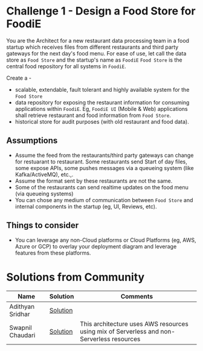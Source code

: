 # Challenge 1 - Design a Food Store for FoodiE
You are the Architect for a new restaurant data processing team in a food startup which receives files from different restaurants and third party gateways for the next day's food menu. For ease of use, let call the data store as `Food Store` and the startup's name as `FoodiE`
`Food Store` is the central food repository for all systems in `FoodiE`. 

Create a -
- scalable, extendable, fault tolerant and highly available system for the `Food Store`
- data repository for exposing the restaurant information for consuming applications within `FoodiE`. Eg, `FoodiE UI` (Mobile & Web) applications shall retrieve restaurant and food information from `Food Store`.
- historical store for audit purposes (with old restaurant and food data).

## Assumptions
- Assume the feed from the restaurants/third party gateways can change for restuarant to restaurant. Some restaurants send Start of day files, some expose APIs, some pushes messages via a queueing system (like Kafka/ActiveMQ), etc.,.
- Assume the format sent by these restaurants are not the same.
- Some of the restaurants can send realtime updates on the food menu (via queueing systems)
- You can chose any medium of communication between `Food Store` and internal components in the startup (eg, UI, Reviews, etc).

## Things to consider
- You can leverage any non-Cloud platforms or Cloud Platforms (eg, AWS, Azure or GCP) to overlay your deployment diagram and leverage features from these platforms.

# Solutions from Community
Name      |   Solution      | Comments 
----      | ----            | ----
Adithyan Sridhar | [Solution](./AdithyanSridhar.md) | 
Swapnil Chaudari | [Solution](./SwapnilChaudari.md) | This architecture uses AWS resources using mix of Serverless and non-Serverless resources

